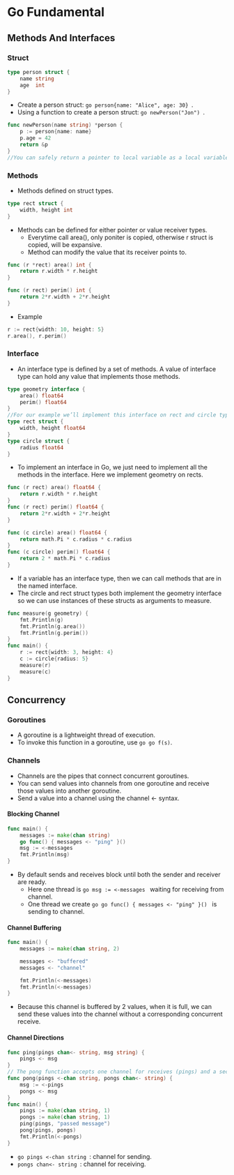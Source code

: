 # Go Fundamental  

## Methods And Interfaces  

### Struct  
```go
type person struct {
    name string
    age  int
}
```
* Create a person struct: ```go person{name: "Alice", age: 30} ```.  
* Using a function to create a person struct: ```go newPerson("Jon") ```.  

```go
func newPerson(name string) *person {
    p := person{name: name}
    p.age = 42
    return &p
}
//You can safely return a pointer to local variable as a local variable will survive the scope of the function.
```
### Methods
* Methods defined on struct types.  
```go
type rect struct {
    width, height int
}
```  
* Methods can be defined for either pointer or value receiver types.  
  * Everytime call area(), only poniter is copied, otherwise r struct is copied, will be expansive.  
  * Method can modify the value that its receiver points to.  

```go
func (r *rect) area() int {
    return r.width * r.height
}

func (r rect) perim() int {
    return 2*r.width + 2*r.height
}
```
* Example  
```go
r := rect{width: 10, height: 5}  
r.area(), r.perim()
```

### Interface  

* An interface type is defined by a set of methods. A value of interface type can hold any value that implements those methods.  

```go
type geometry interface {
    area() float64
    perim() float64
}
//For our example we’ll implement this interface on rect and circle types.
type rect struct {
    width, height float64
}
type circle struct {
    radius float64
}
```
* To implement an interface in Go, we just need to implement all the methods in the interface. Here we implement geometry on rects.  

```go
func (r rect) area() float64 {
    return r.width * r.height
}
func (r rect) perim() float64 {
    return 2*r.width + 2*r.height
}

func (c circle) area() float64 {
    return math.Pi * c.radius * c.radius
}
func (c circle) perim() float64 {
    return 2 * math.Pi * c.radius
}
``` 

* If a variable has an interface type, then we can call methods that are in the named interface.  
* The circle and rect struct types both implement the geometry interface so we can use instances of these structs as arguments to measure.    
```go
func measure(g geometry) {
    fmt.Println(g)
    fmt.Println(g.area())
    fmt.Println(g.perim())
}
func main() {
    r := rect{width: 3, height: 4}
    c := circle{radius: 5}
    measure(r)
    measure(c)
}
```

## Concurrency  

### Goroutines
* A goroutine is a lightweight thread of execution.  
* To invoke this function in a goroutine, use ```go go f(s)```.  

### Channels  
* Channels are the pipes that connect concurrent goroutines.  
* You can send values into channels from one goroutine and receive those values into another goroutine.  
* Send a value into a channel using the channel <- syntax.  

#### Blocking Channel  
```go
func main() {
    messages := make(chan string)
    go func() { messages <- "ping" }()
    msg := <-messages
    fmt.Println(msg)
}
```
* By default sends and receives block until both the sender and receiver are ready.  
  * Here one thread is ```go msg := <-messages ``` waiting for receiving from channel.  
  * One thread we create ```go go func() { messages <- "ping" }() ``` is sending to channel.  

#### Channel Buffering  
```go
func main() {
    messages := make(chan string, 2)

    messages <- "buffered"
    messages <- "channel"

    fmt.Println(<-messages)
    fmt.Println(<-messages)
}
```
* Because this channel is buffered by 2 values, when it is full, we can send these values into the channel without a corresponding concurrent receive.  

#### Channel Directions
```go
func ping(pings chan<- string, msg string) {
    pings <- msg
}
// The pong function accepts one channel for receives (pings) and a second for sends (pongs).
func pong(pings <-chan string, pongs chan<- string) {
    msg := <-pings
    pongs <- msg
}
func main() {
    pings := make(chan string, 1)
    pongs := make(chan string, 1)
    ping(pings, "passed message")
    pong(pings, pongs)
    fmt.Println(<-pongs)
}
```
* ```go pings <-chan string ```: channel for sending.    
* ```pongs chan<- string ```: channel for receiving.  
